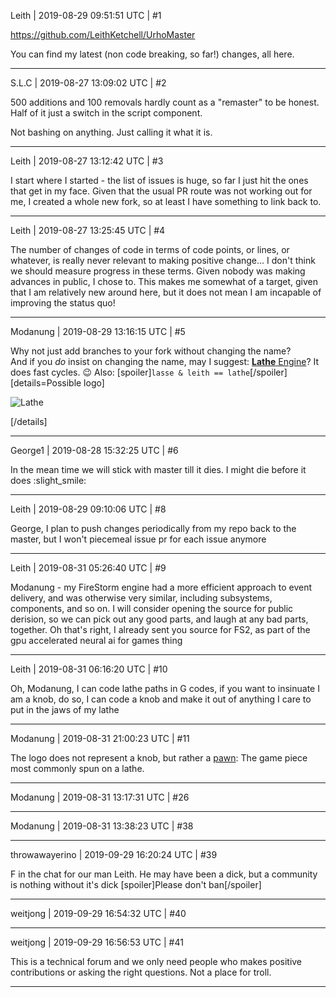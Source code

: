 Leith | 2019-08-29 09:51:51 UTC | #1

https://github.com/LeithKetchell/UrhoMaster

You can find my latest (non code breaking, so far!) changes, all here.

-------------------------

S.L.C | 2019-08-27 13:09:02 UTC | #2

500 additions and 100 removals hardly count as a "remaster" to be honest. Half of it just a switch in the script component.

Not bashing on anything. Just calling it what it is.

-------------------------

Leith | 2019-08-27 13:12:42 UTC | #3

I start where I started - the list of issues is huge, so far I just hit the ones that get in my face.
Given that the usual PR route was not working out for me, I created a whole new fork, so at least I have something to link back to.

-------------------------

Leith | 2019-08-27 13:25:45 UTC | #4

The number of changes of code in terms of code points, or lines, or whatever, is really never relevant to making positive change... I don't think we should measure progress in these terms.
Given nobody was making advances in public, I chose to. This makes me somewhat of a target, given that I am relatively new around here, but it does not mean I am incapable of improving the status quo!

-------------------------

Modanung | 2019-08-29 13:16:15 UTC | #5

Why not just add branches to your fork without changing the name?  
And if you _do_ insist on changing the name, may I suggest: [**Lathe** Engine](https://en.wikipedia.org/wiki/Lathe)? It does fast cycles. :wink:
Also: [spoiler]`lasse & leith == lathe`[/spoiler]
[details=Possible logo]

![Lathe](https://luckeyproductions.nl/images/LatheLogo.svg)

[/details]

-------------------------

George1 | 2019-08-28 15:32:25 UTC | #6

In the mean time we will stick with master till it dies. I might die before it does :slight_smile:

-------------------------

Leith | 2019-08-29 09:10:06 UTC | #8

George, I plan to push changes periodically from my repo back to the master, but I won't piecemeal issue pr for each issue anymore

-------------------------

Leith | 2019-08-31 05:26:40 UTC | #9

Modanung - my FireStorm engine had a more efficient approach to event delivery, and was otherwise very similar, including subsystems, components, and so on. I will consider opening the source for public derision, so we can pick out any good parts, and laugh at any bad parts, together.
Oh that's right, I already sent you source for FS2, as part of the gpu accelerated neural ai for games thing

-------------------------

Leith | 2019-08-31 06:16:20 UTC | #10

Oh, Modanung, I can code lathe paths in G codes, if you want to insinuate I am a knob, do so, I can code a knob and make it out of anything I care to put in the jaws of my lathe

-------------------------

Modanung | 2019-08-31 21:00:23 UTC | #11

The logo does not represent a knob, but rather a [pawn](https://en.wikipedia.org/wiki/Pawn_(chess)): The game piece most commonly spun on a lathe.

-------------------------

Modanung | 2019-08-31 13:17:31 UTC | #26



-------------------------

Modanung | 2019-08-31 13:38:23 UTC | #38



-------------------------

throwawayerino | 2019-09-29 16:20:24 UTC | #39

F in the chat for our man Leith. He may have been a dick, but a community is nothing without it's dick
[spoiler]Please don't ban[/spoiler]

-------------------------

weitjong | 2019-09-29 16:54:32 UTC | #40



-------------------------

weitjong | 2019-09-29 16:56:53 UTC | #41

This is a technical forum and we only need people who makes positive contributions or asking the right questions. Not a place for troll.

-------------------------

